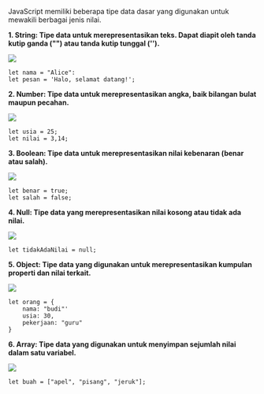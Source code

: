 
JavaScript memiliki beberapa tipe data dasar yang digunakan untuk mewakili berbagai jenis nilai.


**1.  String: Tipe data untuk merepresentasikan teks. Dapat diapit oleh tanda kutip ganda ("") atau tanda kutip tunggal ('').**
    

![](https://lh7-us.googleusercontent.com/docsz/AD_4nXc0Ee3vTbtvBUluS3LQMoIagALFHamEDRe8GtbmokXBl2MYYYcvcBJwHY5S4tNuaXZFDNtq7wuz3QKCdAPl4QB0cUpHuCjo_AT2zNwvMS8QAvAwklO6Fb6P_YzC-inUDj0DDQaM0bzquAnzp0sHmvHcH_USHpzIOLEV-EdIkg?key=ESYW2iUyREQEYzkaKMR1vg)


```
let nama = "Alice":
let pesan = 'Halo, selamat datang!';
```
**2.  Number: Tipe data untuk merepresentasikan angka, baik bilangan bulat maupun pecahan.**
    

![](https://lh7-us.googleusercontent.com/docsz/AD_4nXek2wZ6LK0xvdC4BFc5dB1L7rz-NeWdKu2o4RDHKVLhByzmYUVH1hE-Ax4-FTgVY5-pRJGBVHUikZ42rZ7VbOyaCVW9XcK0v3TQ_EAkuo4NiEN0tPzq6-zAiMVEHgDk6B15IPOvJGky9EHZhNlzcgvrxbTdtuM-9o7ZpQOmUg?key=ESYW2iUyREQEYzkaKMR1vg)

```
let usia = 25;
let nilai = 3,14;
```
**3.  Boolean: Tipe data untuk merepresentasikan nilai kebenaran (benar atau salah).**
    

![](https://lh7-us.googleusercontent.com/docsz/AD_4nXfTCX6_ZFr7tGkLxR6l-gKO9l8JqHVOeYvpLlRupjcfbzLbDf5KJP-tO-MfsWgt4WzgmBRyknTVCZOY1ET9wluwV9sF1v-SvImMISyGgRpnDFOSSuHWAk6mjqMadVwCnYfYkykLBoJbSH15PBZHI4enW5E-tBmi9q1N7Z25iw?key=ESYW2iUyREQEYzkaKMR1vg)

```
let benar = true;
let salah = false;
```

**4.  Null: Tipe data yang merepresentasikan nilai kosong atau tidak ada nilai.**


![](https://lh7-us.googleusercontent.com/docsz/AD_4nXcKFsEfptOyHejZaqMLX-4lCImqX3YNXPh-WvXbFrRIZLBHcsAWycKgkGtaR8TMiFGhbW71RcA6igjo4JMxHvdtL1MY8Flg69Zg2M87uFZz78TPDzb7lAN2m-pGc6OBqKVjvxpjVBQvUoxbHnaUaA15oKoj5X3WLpa9hHfI?key=ESYW2iUyREQEYzkaKMR1vg)
```
let tidakAdaNilai = null;
```

**5.  Object: Tipe data yang digunakan untuk merepresentasikan kumpulan properti dan nilai terkait.**


![](https://lh7-us.googleusercontent.com/docsz/AD_4nXcHpPIayPaTr9pPDzm5QDQGCJEfLfEWT6JcYi4xBr-vxLgoseiEbAs-DYxCsWrHJ1tCthbeuNjuD8YL6B32SAkwQ3BMrCEptpDD3B6M-Wcde5b9sT9MkCmMKhbtGO4w-WSO0n5PqVgdG9bqBxucE8vReymV_WwgbUsoKWlB1g?key=ESYW2iUyREQEYzkaKMR1vg)

```
let orang = {
    nama: "budi"'
    usia: 30,
    pekerjaan: "guru"
}
```

**6.  Array: Tipe data yang digunakan untuk menyimpan sejumlah nilai dalam satu variabel.**
    

![](https://lh7-us.googleusercontent.com/docsz/AD_4nXfQQgsk3wsykZPfm2joSwyHzccILcXDgltmAIGGip0k70_3mAFCG2SxaT36NNg2XcmY9ELqNB5J_Js7UzQhvz5sNn-H_fpVPqNtxFyHYD1cTqzog6F6pDmTrJDX8PZRyegyiNmVamW34jvEJha1z531FDpPIsKYqkJE93ZIWQ?key=ESYW2iUyREQEYzkaKMR1vg)

```
let buah = ["apel", "pisang", "jeruk"];
```